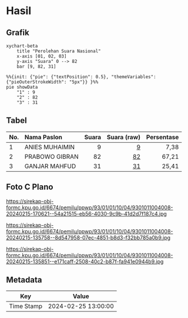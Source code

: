 # Hasil

## Grafik

```mermaid
xychart-beta
    title "Perolehan Suara Nasional"
    x-axis [01, 02, 03]
    y-axis "Suara" 0 --> 82
    bar [9, 82, 31]
```

```mermaid
%%{init: {"pie": {"textPosition": 0.5}, "themeVariables": {"pieOuterStrokeWidth": "5px"}} }%%
pie showData
    "1" : 9
    "2" : 82
    "3" : 31
```

## Tabel

| No. | Nama Paslon    | Suara | Suara (raw) | Persentase |
|:--- |:-------------- | -----:| -----------:| ----------:|
| 1   | ANIES MUHAIMIN | 9     | [9][p-1]    | 7,38       |
| 2   | PRABOWO GIBRAN | 82    | [82][p-2]   | 67,21      |
| 3   | GANJAR MAHFUD  | 31    | [31][p-3]   | 25,41      |


[p-1]: https://github.com/gigit-pemilu/pemilu-2024/blob/main/pilpres/hitung-suara/sub/93-papua-selatan/sub/01-merauke/sub/01-merauke/sub/1004-mandala/sub/008-tps/sub/paslon-1.txt
[p-2]: https://github.com/gigit-pemilu/pemilu-2024/blob/main/pilpres/hitung-suara/sub/93-papua-selatan/sub/01-merauke/sub/01-merauke/sub/1004-mandala/sub/008-tps/sub/paslon-2.txt
[p-3]: https://github.com/gigit-pemilu/pemilu-2024/blob/main/pilpres/hitung-suara/sub/93-papua-selatan/sub/01-merauke/sub/01-merauke/sub/1004-mandala/sub/008-tps/sub/paslon-3.txt

## Foto C Plano

https://sirekap-obj-formc.kpu.go.id/6674/pemilu/ppwp/93/01/01/10/04/9301011004008-20240215-170621--54a21515-eb56-4030-9c9b-41d2d7f187c4.jpg

https://sirekap-obj-formc.kpu.go.id/6674/pemilu/ppwp/93/01/01/10/04/9301011004008-20240215-135758--8d547958-07ec-4851-b8d3-f32bb785a0b9.jpg

https://sirekap-obj-formc.kpu.go.id/6674/pemilu/ppwp/93/01/01/10/04/9301011004008-20240215-135851--e171caff-2508-40c2-b87f-fa941e0944b9.jpg


## Metadata

| Key        | Value               |
| ---------- | ------------------- |
| Time Stamp | 2024-02-25 13:00:00 |



